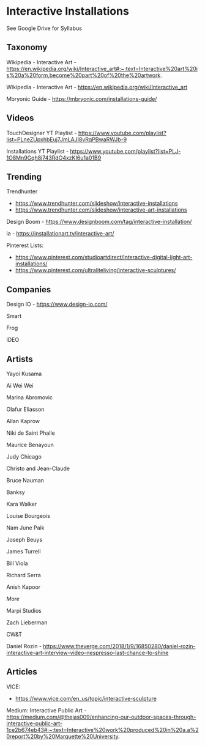 # Interactive Installations

See Google Drive for Syllabus


## Taxonomy

Wikipedia - Interactive Art - https://en.wikipedia.org/wiki/Interactive_art#:~:text=Interactive%20art%20is%20a%20form,become%20part%20of%20the%20artwork.

Wikipedia - Interactive Art - https://en.wikipedia.org/wiki/Interactive_art

Mbryonic Guide - https://mbryonic.com/installations-guide/


## Videos

TouchDesigner YT Playlist - https://www.youtube.com/playlist?list=PLneZUpxhbEuj7JmLAJI8vRqPBwaRWJb-9

Installations YT Playlist - https://www.youtube.com/playlist?list=PLJ-1O8Mn9Gqh8j743RdO4xzKI6u1a01B9



## Trending

Trendhunter 
- https://www.trendhunter.com/slideshow/interactive-installations
- https://www.trendhunter.com/slideshow/interactive-art-installations

Design Boom - https://www.designboom.com/tag/interactive-installation/

ia - https://installationart.tv/interactive-art/

Pinterest Lists:
- https://www.pinterest.com/studioartdirect/interactive-digital-light-art-installations/
- https://www.pinterest.com/ultraliteliving/interactive-sculptures/



## Companies

Design IO - https://www.design-io.com/

Smart

Frog

IDEO



## Artists

Yayoi Kusama

Ai Wei Wei

Marina Abromovic

Olafur Eliasson

Allan Kaprow

Niki de Saint Phalle

Maurice Benayoun

Judy Chicago

Christo and Jean-Claude

Bruce Nauman

Banksy

Kara Walker

Louise Bourgeois

Nam June Paik

Joseph Beuys

James Turrell

Bill Viola

Richard Serra

Anish Kapoor


*More*

Marpi Studios

Zach Lieberman

CW&T

Daniel Rozin - https://www.theverge.com/2018/1/9/16850280/daniel-rozin-interactive-art-interview-video-nespresso-last-chance-to-shine


## Articles

VICE: 
- https://www.vice.com/en_us/topic/interactive-sculpture


Medium: Interactive Public Art - https://medium.com/@thejas009/enhancing-our-outdoor-spaces-through-interactive-public-art-1ce2b674eb43#:~:text=Interactive%20work%20produced%20in%20a,a%20report%20by%20Marquette%20University.


